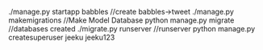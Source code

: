  ./manage.py startapp babbles         //create babbles->tweet
 ./manage.py makemigrations          //Make Model Database
 python manage.py migrate           //databases created
 ./migrate.py runserver            //runserver
 python manage.py createsuperuser
 jeeku jeeku123
